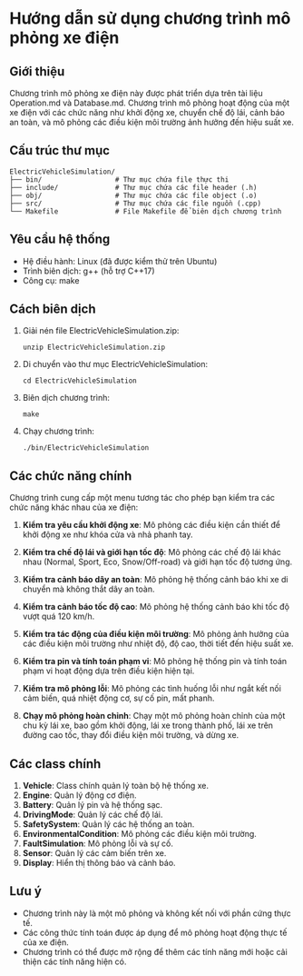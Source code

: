 # Hướng dẫn sử dụng chương trình mô phỏng xe điện

## Giới thiệu

Chương trình mô phỏng xe điện này được phát triển dựa trên tài liệu Operation.md và Database.md. Chương trình mô phỏng hoạt động của một xe điện với các chức năng như khởi động xe, chuyển chế độ lái, cảnh báo an toàn, và mô phỏng các điều kiện môi trường ảnh hưởng đến hiệu suất xe.

## Cấu trúc thư mục

```
ElectricVehicleSimulation/
├── bin/                  # Thư mục chứa file thực thi
├── include/              # Thư mục chứa các file header (.h)
├── obj/                  # Thư mục chứa các file object (.o)
├── src/                  # Thư mục chứa các file nguồn (.cpp)
└── Makefile              # File Makefile để biên dịch chương trình
```

## Yêu cầu hệ thống

- Hệ điều hành: Linux (đã được kiểm thử trên Ubuntu)
- Trình biên dịch: g++ (hỗ trợ C++17)
- Công cụ: make

## Cách biên dịch

1. Giải nén file ElectricVehicleSimulation.zip:
   ```
   unzip ElectricVehicleSimulation.zip
   ```

2. Di chuyển vào thư mục ElectricVehicleSimulation:
   ```
   cd ElectricVehicleSimulation
   ```

3. Biên dịch chương trình:
   ```
   make
   ```

4. Chạy chương trình:
   ```
   ./bin/ElectricVehicleSimulation
   ```

## Các chức năng chính

Chương trình cung cấp một menu tương tác cho phép bạn kiểm tra các chức năng khác nhau của xe điện:

1. **Kiểm tra yêu cầu khởi động xe**: Mô phỏng các điều kiện cần thiết để khởi động xe như khóa cửa và nhả phanh tay.

2. **Kiểm tra chế độ lái và giới hạn tốc độ**: Mô phỏng các chế độ lái khác nhau (Normal, Sport, Eco, Snow/Off-road) và giới hạn tốc độ tương ứng.

3. **Kiểm tra cảnh báo dây an toàn**: Mô phỏng hệ thống cảnh báo khi xe di chuyển mà không thắt dây an toàn.

4. **Kiểm tra cảnh báo tốc độ cao**: Mô phỏng hệ thống cảnh báo khi tốc độ vượt quá 120 km/h.

5. **Kiểm tra tác động của điều kiện môi trường**: Mô phỏng ảnh hưởng của các điều kiện môi trường như nhiệt độ, độ cao, thời tiết đến hiệu suất xe.

6. **Kiểm tra pin và tính toán phạm vi**: Mô phỏng hệ thống pin và tính toán phạm vi hoạt động dựa trên điều kiện hiện tại.

7. **Kiểm tra mô phỏng lỗi**: Mô phỏng các tình huống lỗi như ngắt kết nối cảm biến, quá nhiệt động cơ, sự cố pin, mất phanh.

8. **Chạy mô phỏng hoàn chỉnh**: Chạy một mô phỏng hoàn chỉnh của một chu kỳ lái xe, bao gồm khởi động, lái xe trong thành phố, lái xe trên đường cao tốc, thay đổi điều kiện môi trường, và dừng xe.

## Các class chính

1. **Vehicle**: Class chính quản lý toàn bộ hệ thống xe.
2. **Engine**: Quản lý động cơ điện.
3. **Battery**: Quản lý pin và hệ thống sạc.
4. **DrivingMode**: Quản lý các chế độ lái.
5. **SafetySystem**: Quản lý các hệ thống an toàn.
6. **EnvironmentalCondition**: Mô phỏng các điều kiện môi trường.
7. **FaultSimulation**: Mô phỏng lỗi và sự cố.
8. **Sensor**: Quản lý các cảm biến trên xe.
9. **Display**: Hiển thị thông báo và cảnh báo.

## Lưu ý

- Chương trình này là một mô phỏng và không kết nối với phần cứng thực tế.
- Các công thức tính toán được áp dụng để mô phỏng hoạt động thực tế của xe điện.
- Chương trình có thể được mở rộng để thêm các tính năng mới hoặc cải thiện các tính năng hiện có.
